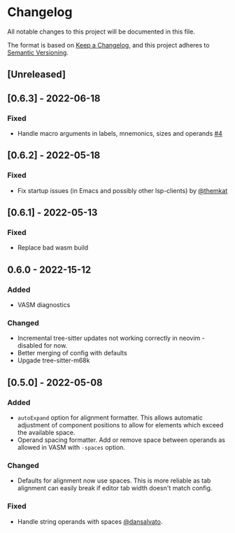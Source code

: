 # Changelog

All notable changes to this project will be documented in this file.

The format is based on [Keep a Changelog](https://keepachangelog.com/en/1.0.0/),
and this project adheres to [Semantic Versioning](https://semver.org/spec/v2.0.0.html).

## [Unreleased]

## [0.6.3] - 2022-06-18

### Fixed

- Handle macro arguments in labels, mnemonics, sizes and operands [#4](https://github.com/grahambates/m68k-lsp/issues/4)

## [0.6.2] - 2022-05-18

### Fixed

- Fix startup issues (in Emacs and possibly other lsp-clients) by [@themkat](https://github.com/themkat)

## [0.6.1] - 2022-05-13

### Fixed

- Replace bad wasm build

## 0.6.0 - 2022-15-12

### Added

- VASM diagnostics

### Changed

- Incremental tree-sitter updates not working correctly in neovim - disabled for now.
- Better merging of config with defaults
- Upgade tree-sitter-m68k

## [0.5.0] - 2022-05-08

### Added

- `autoExpand` option for alignment formatter. This allows automatic adjustment of component positions to allow for
  elements which exceed the available space.
- Operand spacing formatter. Add or remove space between operands as allowed in VASM with `-spaces` option.

### Changed

- Defaults for alignment now use spaces. This is more reliable as tab alignment can easily break if editor tab width
  doesn't match config.

### Fixed

- Handle string operands with spaces [@dansalvato](https://github.com/dansalvato).

